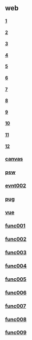 ## web
#### [1](https://github.com/eugenexii/web/tree/master/1)
#### [2](https://github.com/eugenexii/web/tree/master/2)
#### [3](https://github.com/eugenexii/web/tree/master/3)
#### [4](https://github.com/eugenexii/web/tree/master/4)
#### [5](https://github.com/eugenexii/web/tree/master/5)
#### [6](https://github.com/eugenexii/web/tree/master/6)
#### [7](https://github.com/eugenexii/web/tree/master/7)
#### [8](https://github.com/eugenexii/web/tree/master/8)
#### [9](https://github.com/eugenexii/web/tree/master/9)
#### [10](https://github.com/eugenexii/web/tree/master/10)
#### [11](https://github.com/eugenexii/web/tree/master/11)
#### [12](https://github.com/eugenexii/web/tree/master/12)

### [canvas](https://kodaktor.ru/?!=efe0273_c5738)
### [psw](https://kodaktor.ru/?!=3f3f070_9c8f8)
### [evnt002](https://kodaktor.ru/?!=3f3f070_26595)
### [pug](https://kodaktor.ru/3ad2a58_37fab)
### [vue](https://kodaktor.ru/?!=3ad2a58_506e8)
### [func001](https://kodaktor.ru/3ad2a58_e1284)
### [func002](https://kodaktor.ru/3ad2a58_9c42e)
### [func003](https://kodaktor.ru/3ad2a58_8dcf0)
### [func004](https://kodaktor.ru/?!=3ad2a58_c926e)
### [func005](https://kodaktor.ru/3ad2a58_a4407)
### [func006](https://kodaktor.ru/?!=3ad2a58_b8e2d)
### [func007](https://kodaktor.ru/?!=3ad2a58_53cbc)
### [func008](https://kodaktor.ru/?!=3ad2a58_b70b0)
### [func009](https://kodaktor.ru/?!=3ad2a58_e1f96)
